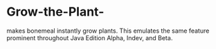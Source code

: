 # Grow-the-Plant-
makes bonemeal instantly grow plants. This emulates the same feature prominent throughout Java Edition Alpha, Indev, and Beta.
